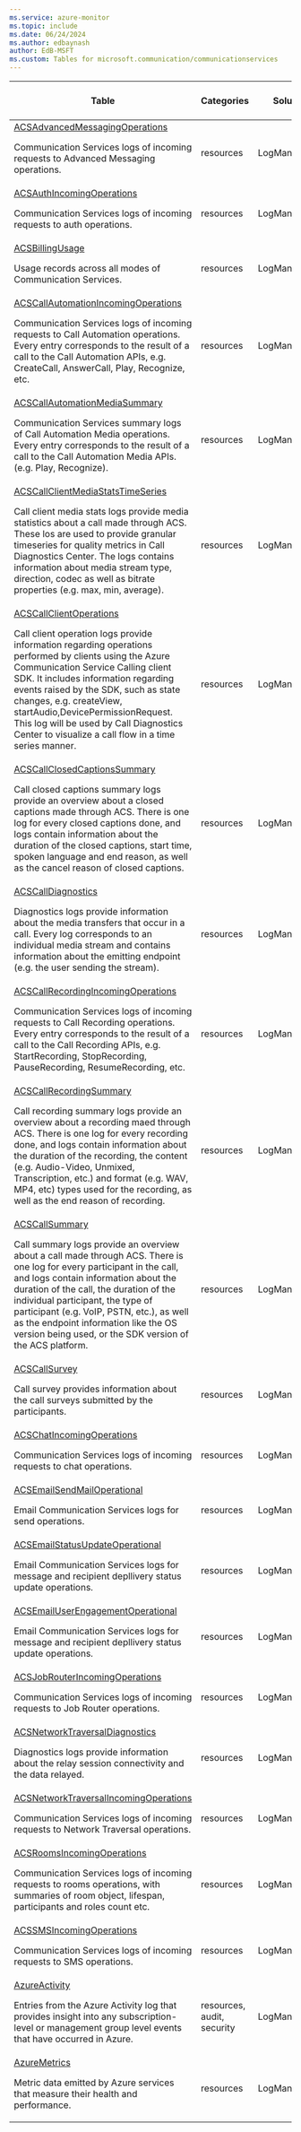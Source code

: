 ```yaml
---
ms.service: azure-monitor
ms.topic: include
ms.date: 06/24/2024
ms.author: edbaynash
author: EdB-MSFT
ms.custom: Tables for microsoft.communication/communicationservices
---
```



| Table | Categories | Solutions|[Supports basic log plan](/azure/azure-monitor/logs/basic-logs-configure?tabs=portal-1#compare-the-basic-and-analytics-log-data-plans)| Queries|
|---|---|---|---|---|
| [ACSAdvancedMessagingOperations](/azure/azure-monitor/reference/tables/ACSAdvancedMessagingOperations)<p>Communication Services logs of incoming requests to Advanced Messaging operations. | resources | LogManagement | Yes| [Yes](/azure/azure-monitor/reference/queries/acsadvancedmessagingoperations)|
| [ACSAuthIncomingOperations](/azure/azure-monitor/reference/tables/ACSAuthIncomingOperations)<p>Communication Services logs of incoming requests to auth operations. | resources | LogManagement | No| [Yes](/azure/azure-monitor/reference/queries/acsauthincomingoperations)|
| [ACSBillingUsage](/azure/azure-monitor/reference/tables/ACSBillingUsage)<p>Usage records across all modes of Communication Services. | resources | LogManagement | No| [Yes](/azure/azure-monitor/reference/queries/acsbillingusage)|
| [ACSCallAutomationIncomingOperations](/azure/azure-monitor/reference/tables/ACSCallAutomationIncomingOperations)<p>Communication Services logs of incoming requests to Call Automation operations. Every entry corresponds to the result of a call to the Call Automation APIs, e.g. CreateCall, AnswerCall, Play, Recognize, etc. | resources | LogManagement | Yes| [Yes](/azure/azure-monitor/reference/queries/acscallautomationincomingoperations)|
| [ACSCallAutomationMediaSummary](/azure/azure-monitor/reference/tables/ACSCallAutomationMediaSummary)<p>Communication Services summary logs of Call Automation Media operations. Every entry corresponds to the result of a call to the Call Automation Media APIs. (e.g. Play, Recognize). | resources | LogManagement | Yes| [Yes](/azure/azure-monitor/reference/queries/acscallautomationmediasummary)|
| [ACSCallClientMediaStatsTimeSeries](/azure/azure-monitor/reference/tables/ACSCallClientMediaStatsTimeSeries)<p>Call client media stats logs provide media statistics about a call made through ACS. These los are used to provide granular timeseries for quality metrics in Call Diagnostics Center. The logs contains information about media stream type, direction, codec as well as bitrate properties (e.g. max, min, average). | resources | LogManagement | Yes| [Yes](/azure/azure-monitor/reference/queries/acscallclientmediastatstimeseries)|
| [ACSCallClientOperations](/azure/azure-monitor/reference/tables/ACSCallClientOperations)<p>Call client operation logs provide information regarding operations performed by clients using the Azure Communication Service Calling client SDK. It includes information regarding events raised by the SDK, such as state changes, e.g. createView, startAudio,DevicePermissionRequest. This log will be used by Call Diagnostics Center to visualize a call flow in a time series manner. | resources | LogManagement | Yes| [Yes](/azure/azure-monitor/reference/queries/acscallclientoperations)|
| [ACSCallClosedCaptionsSummary](/azure/azure-monitor/reference/tables/ACSCallClosedCaptionsSummary)<p>Call closed captions summary logs provide an overview about a closed captions made through ACS. There is one log for every closed captions done, and logs contain information about the duration of the closed captions, start time, spoken language and end reason, as well as the cancel reason of closed captions. | resources | LogManagement | Yes| -|
| [ACSCallDiagnostics](/azure/azure-monitor/reference/tables/ACSCallDiagnostics)<p>Diagnostics logs provide information about the media transfers that occur in a call. Every log corresponds to an individual media stream and contains information about the emitting endpoint (e.g. the user sending the stream). | resources | LogManagement | No| [Yes](/azure/azure-monitor/reference/queries/acscalldiagnostics)|
| [ACSCallRecordingIncomingOperations](/azure/azure-monitor/reference/tables/ACSCallRecordingIncomingOperations)<p>Communication Services logs of incoming requests to Call Recording operations. Every entry corresponds to the result of a call to the Call Recording APIs, e.g. StartRecording, StopRecording, PauseRecording, ResumeRecording, etc. | resources | LogManagement | Yes| [Yes](/azure/azure-monitor/reference/queries/acscallrecordingincomingoperations)|
| [ACSCallRecordingSummary](/azure/azure-monitor/reference/tables/ACSCallRecordingSummary)<p>Call recording summary logs provide an overview about a recording maed through ACS. There is one log for every recording done, and logs contain information about the duration of the recording, the content (e.g. Audio-Video, Unmixed, Transcription, etc.) and format (e.g. WAV, MP4, etc) types used for the recording, as well as the end reason of recording. | resources | LogManagement | Yes| [Yes](/azure/azure-monitor/reference/queries/acscallrecordingsummary)|
| [ACSCallSummary](/azure/azure-monitor/reference/tables/ACSCallSummary)<p>Call summary logs provide an overview about a call made through ACS. There is one log for every participant in the call, and logs contain information about the duration of the call, the duration of the individual participant, the type of participant (e.g. VoIP, PSTN, etc.), as well as the endpoint information like the OS version being used, or the SDK version of the ACS platform. | resources | LogManagement | Yes| [Yes](/azure/azure-monitor/reference/queries/acscallsummary)|
| [ACSCallSurvey](/azure/azure-monitor/reference/tables/ACSCallSurvey)<p>Call survey provides information about the call surveys submitted by the participants. | resources | LogManagement | No| [Yes](/azure/azure-monitor/reference/queries/acscallsurvey)|
| [ACSChatIncomingOperations](/azure/azure-monitor/reference/tables/ACSChatIncomingOperations)<p>Communication Services logs of incoming requests to chat operations. | resources | LogManagement | No| [Yes](/azure/azure-monitor/reference/queries/acschatincomingoperations)|
| [ACSEmailSendMailOperational](/azure/azure-monitor/reference/tables/ACSEmailSendMailOperational)<p>Email Communication Services logs for send operations. | resources | LogManagement | No| [Yes](/azure/azure-monitor/reference/queries/acsemailsendmailoperational)|
| [ACSEmailStatusUpdateOperational](/azure/azure-monitor/reference/tables/ACSEmailStatusUpdateOperational)<p>Email Communication Services logs for message and recipient depllivery status update operations. | resources | LogManagement | No| [Yes](/azure/azure-monitor/reference/queries/acsemailstatusupdateoperational)|
| [ACSEmailUserEngagementOperational](/azure/azure-monitor/reference/tables/ACSEmailUserEngagementOperational)<p>Email Communication Services logs for message and recipient depllivery status update operations. | resources | LogManagement | No| -|
| [ACSJobRouterIncomingOperations](/azure/azure-monitor/reference/tables/ACSJobRouterIncomingOperations)<p>Communication Services logs of incoming requests to Job Router operations. | resources | LogManagement | Yes| [Yes](/azure/azure-monitor/reference/queries/acsjobrouterincomingoperations)|
| [ACSNetworkTraversalDiagnostics](/azure/azure-monitor/reference/tables/ACSNetworkTraversalDiagnostics)<p>Diagnostics logs provide information about the relay session connectivity and the data relayed. | resources | LogManagement | No| [Yes](/azure/azure-monitor/reference/queries/acsnetworktraversaldiagnostics)|
| [ACSNetworkTraversalIncomingOperations](/azure/azure-monitor/reference/tables/ACSNetworkTraversalIncomingOperations)<p>Communication Services logs of incoming requests to Network Traversal operations. | resources | LogManagement | No| [Yes](/azure/azure-monitor/reference/queries/acsnetworktraversalincomingoperations)|
| [ACSRoomsIncomingOperations](/azure/azure-monitor/reference/tables/ACSRoomsIncomingOperations)<p>Communication Services logs of incoming requests to rooms operations, with summaries of room object, lifespan, participants and roles count etc. | resources | LogManagement | Yes| [Yes](/azure/azure-monitor/reference/queries/acsroomsincomingoperations)|
| [ACSSMSIncomingOperations](/azure/azure-monitor/reference/tables/ACSSMSIncomingOperations)<p>Communication Services logs of incoming requests to SMS operations. | resources | LogManagement | No| [Yes](/azure/azure-monitor/reference/queries/acssmsincomingoperations)|
| [AzureActivity](/azure/azure-monitor/reference/tables/AzureActivity)<p>Entries from the Azure Activity log that provides insight into any subscription-level or management group level events that have occurred in Azure. | resources, audit, security | LogManagement | No| [Yes](/azure/azure-monitor/reference/queries/azureactivity)|
| [AzureMetrics](/azure/azure-monitor/reference/tables/AzureMetrics)<p>Metric data emitted by Azure services that measure their health and performance. | resources | LogManagement | No| [Yes](/azure/azure-monitor/reference/queries/azuremetrics)|

  
